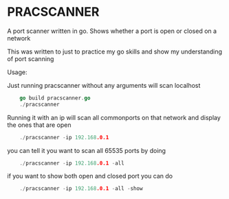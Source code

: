 # PRACSCANNER

A port scanner written in go. Shows whether a port is open or closed on a network

This was written to just to practice my go skills and show my understanding of port scanning


Usage:

Just running pracscanner without any arguments will scan localhost

```go
    go build pracscanner.go
    ./pracscanner
```

Running it with an ip will scan all commonports on that network and display the ones that are open
```go
    ./pracscanner -ip 192.168.0.1
```

you can tell it you want to scan all 65535 ports by doing
```go
    ./pracscanner -ip 192.168.0.1 -all
```

if you want to show both open and closed port you can do
```go
    ./pracscanner -ip 192.168.0.1 -all -show
```
